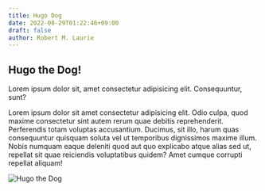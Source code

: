 ```yaml
---
title: Hugo Dog
date: 2022-08-29T01:22:46+09:00
draft: false
author: Robert M. Laurie
---
```


## Hugo the Dog!

Lorem ipsum dolor sit, amet consectetur adipisicing elit. Consequuntur, sunt?

Lorem ipsum dolor sit amet consectetur adipisicing elit. Odio culpa, quod maxime consectetur sint autem rerum quae debitis reprehenderit. Perferendis totam voluptas accusantium. Ducimus, sit illo, harum quas consequuntur quisquam soluta vel ut temporibus dignissimos maxime illum. Nobis numquam eaque deleniti quod aut quo explicabo atque alias sed ut, repellat sit quae reiciendis voluptatibus quidem? Amet cumque corrupti repellat aliquam!


![Hugo the Dog](/hugo-dog.jpg)

